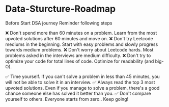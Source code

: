 # Data-Sturcture-Roadmap
Before Start DSA journey Reminder following steps

❌ Don't spend more than 60 minutes on a problem. Learn from the most upvoted solutions after 60 minutes and move on.
❌ Don't try Leetcode mediums in the beginning. Start with easy problems and slowly progress towards medium problems. 
❌ Don't worry about Leetcode hards. Most problems asked in the interviews are medium difficulty. 
❌ Don't try to optimize your code for total lines of code. Optimize for readability (and big-O).

✅ Time yourself. If you can't solve a problem in less than 45 minutes, you will not be able to solve it in an interview.
✅ Always read the top 3 most upvoted solutions. Even if you manage to solve a problem, there's a good chance someone else has solved it better than you. 
✅ Don't compare yourself to others. Everyone starts from zero.. Keep going!

